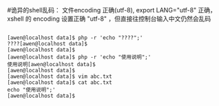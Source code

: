 
#诡异的shell乱码： 文件encoding 正确(utf-8), export LANG="utf-8" 正确， xshell 的 encoding 设置正确 "utf-8" ，但直接往控制台输入中文仍然会乱码

<pre><code>
[awen@localhost data]$ php -r 'echo "????";'
????[awen@localhost data]$ 
[awen@localhost data]$ 
[awen@localhost data]$ php -r 'echo "使用说明";'
使用说明[awen@localhost data]$ 
[awen@localhost data]$ 
[awen@localhost data]$ vim abc.txt
[awen@localhost data]$ cat abc.txt 
echo "使用说明";'
[awen@localhost data]$ 
</code></pre>
